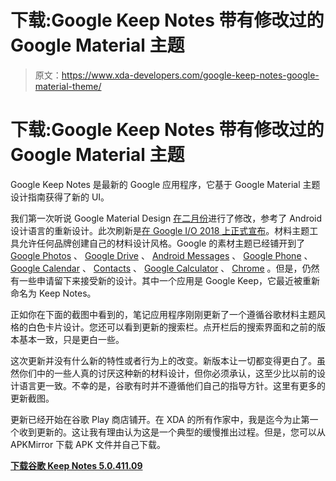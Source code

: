 # 下载:Google Keep Notes 带有修改过的 Google Material 主题

> 原文：<https://www.xda-developers.com/google-keep-notes-google-material-theme/>

# 下载:Google Keep Notes 带有修改过的 Google Material 主题

Google Keep Notes 是最新的 Google 应用程序，它基于 Google Material 主题设计指南获得了新的 UI。

我们第一次听说 Google Material Design [在二月份](https://www.xda-developers.com/chromium-gerrit-material-design-2-colors/)进行了修改，参考了 Android 设计语言的重新设计。此次刷新是[在 Google I/O 2018 上正式宣布](https://www.xda-developers.com/material-design-revamp-material-theming-tool/)。材料主题工具允许任何品牌创建自己的材料设计风格。Google 的素材主题已经铺开到了 [Google Photos](https://www.xda-developers.com/google-photos-4-0-material-theme-design/) 、 [Google Drive](https://www.xda-developers.com/google-drive-google-material-theme-redesign/) 、 [Android Messages](https://www.xda-developers.com/android-messages-redesign-dark-mode/) 、 [Google Phone](https://www.xda-developers.com/google-phone-material-theme-redesign-google-contacts/) 、 [Google Calendar](https://www.xda-developers.com/google-calendar-6-0-google-material-theme-redesign/) 、 [Contacts](https://www.xda-developers.com/google-contacts-3-0-material-design-theme/) 、 [Google Calculator](https://www.xda-developers.com/google-calculator-material-theme-redesign/) 、 [Chrome](https://www.xda-developers.com/google-chrome-material-design-theme/) 。但是，仍然有一些申请留下来接受新的设计。其中一个应用是 Google Keep，它最近被重新命名为 Keep Notes。

正如你在下面的截图中看到的，笔记应用程序刚刚更新了一个遵循谷歌材料主题风格的白色卡片设计。您还可以看到更新的搜索栏。点开栏后的搜索界面和之前的版本基本一致，只是更白一些。

这次更新并没有什么新的特性或者行为上的改变。新版本让一切都变得更白了。虽然你们中的一些人真的讨厌这种新的材料设计，但你必须承认，这至少比以前的设计语言更一致。不幸的是，谷歌有时并不遵循他们自己的指导方针。这里有更多的更新截图。

更新已经开始在谷歌 Play 商店铺开。在 XDA 的所有作家中，我是迄今为止第一个收到更新的。这让我有理由认为这是一个典型的缓慢推出过程。但是，您可以从 APKMirror 下载 APK 文件并自己下载。

[**下载谷歌 Keep Notes 5.0.411.09**](https://www.apkmirror.com/apk/google-inc/keep/keep-5-0-411-09-release/)